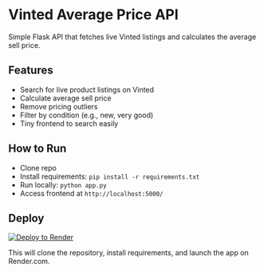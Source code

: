 # Vinted Average Price API

Simple Flask API that fetches live Vinted listings and calculates the average sell price.

## Features
- Search for live product listings on Vinted
- Calculate average sell price
- Remove pricing outliers
- Filter by condition (e.g., new, very good)
- Tiny frontend to search easily

## How to Run

- Clone repo
- Install requirements: `pip install -r requirements.txt`
- Run locally: `python app.py`
- Access frontend at `http://localhost:5000/`

## Deploy

[![Deploy to Render](https://render.com/images/deploy-to-render-button.svg)](https://render.com/deploy)

This will clone the repository, install requirements, and launch the app on Render.com.